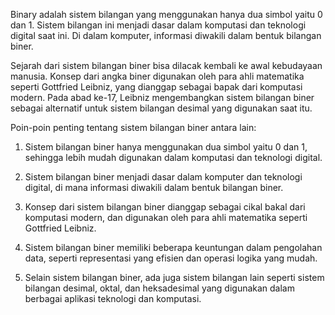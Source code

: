 Binary adalah sistem bilangan yang menggunakan hanya dua simbol yaitu 0 dan 1. Sistem bilangan ini menjadi dasar dalam komputasi dan teknologi digital saat ini. Di dalam komputer, informasi diwakili dalam bentuk bilangan biner.

Sejarah dari sistem bilangan biner bisa dilacak kembali ke awal kebudayaan manusia. Konsep dari angka biner digunakan oleh para ahli matematika seperti Gottfried Leibniz, yang dianggap sebagai bapak dari komputasi modern. Pada abad ke-17, Leibniz mengembangkan sistem bilangan biner sebagai alternatif untuk sistem bilangan desimal yang digunakan saat itu.

Poin-poin penting tentang sistem bilangan biner antara lain:

1.  Sistem bilangan biner hanya menggunakan dua simbol yaitu 0 dan 1, sehingga lebih mudah digunakan dalam komputasi dan teknologi digital.
    
2.  Sistem bilangan biner menjadi dasar dalam komputer dan teknologi digital, di mana informasi diwakili dalam bentuk bilangan biner.
    
3.  Konsep dari sistem bilangan biner dianggap sebagai cikal bakal dari komputasi modern, dan digunakan oleh para ahli matematika seperti Gottfried Leibniz.
    
4.  Sistem bilangan biner memiliki beberapa keuntungan dalam pengolahan data, seperti representasi yang efisien dan operasi logika yang mudah.
    
5.  Selain sistem bilangan biner, ada juga sistem bilangan lain seperti sistem bilangan desimal, oktal, dan heksadesimal yang digunakan dalam berbagai aplikasi teknologi dan komputasi.